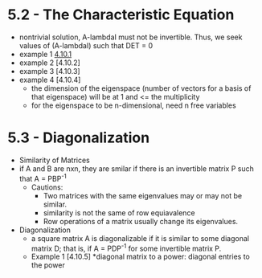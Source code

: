 # 5.2 - The Characteristic Equation
* nontrivial solution, A-lambdaI must not be invertible. Thus, we seek values of (A-lambdaI) such that DET = 0
* example 1 [4.10.1](https://lh3.googleusercontent.com/m-KWEdDilwFGswFT5G3toF2xf8b6EYe5c34CwRzwIjEZaYsXSPqsJIKyvrZEUK-1-kvDLJIjZOF8l_5fUePQMG958twMDPKYrm1AaNDBOx2ylLnlRrnIgdVA3GJPUnY_6XZ-qLbFh41M67wi263j3rW6AW2rfcWTRmLS9QGVVSSZPnzo31yZRpawU8wd2GmpnNsAtN9fCQbccz13f17jQLl8rjoJaCkqD-IBxhyg_Qkoa9FNRzYUWNZQIfs-6bLHJu_MabxE1OXkxeSCe0khI2SdT_JVajEKXoATp4oMzqoBEBYx8bhu3--CkzexOIeWW33qSMRLXAJWPdxblD9qftjjriJgJRfum3e6WoZOqWerNS1og7Awi19JhrsmoC41TrSJ_mcapGZ3MqyTSgBxk_5BWy9enpDhqeDL6m-52v8rjF_1w-7OvoQGO98pJsP0BZPeDDCH7ImhLeiE7RDvdBW0ZkRN9leJvOHRhayFgA81-RKrpqmBVQdq7T8PdeHGIemdeZJwi4dfeScwjH-tYISS8WNGHiiWx1r3aSd8CuAW249S5vStitGd37NWcAE78sQLY-aGM7O8ZV_ysxgibOmc3J4UBIw9Uss21V8pNhV44_OoXwjAY2AWoyd11xDXv8ArLBWsNqXyXX__LBokeWuyu41i5dw=w481-h641-no)
* example 2 [4.10.2]
* example 3 [4.10.3]
* example 4 [4.10.4]
  * the dimension of the eigenspace (number of vectors for a basis of that eigenspace) will be at 1 and <= the multiplicity
  * for the eigenspace to be n-dimensional, need n free variables
# 5.3 - Diagonalization
* Similarity of Matrices
* if A and B are nxn, they are smilar if there is an invertible matrix P such that A = PBP<sup>-1</sup>
  * Cautions: 
    * Two matrices with the same eigenvalues may or may not be similar.
    * similarity is not the same of row equiavalence
    * Row operations of a matrix usually change its eigenvalues.
* Diagonalization
  * a square matrix A is diagonalizable if it is similar to some diagonal matrix D; that is, if A = PDP<sup>-1</sup> for some invertible matrix P.
  * Example 1 [4.10.5]
    *diagonal matrix to a power: diagonal entries to the power
